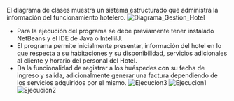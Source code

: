 El diagrama de clases muestra un sistema estructurado que administra la información del funcionamiento hotelero.
![Diagrama_Gestion_Hotel](https://github.com/Dilan1615/GestionDeHotel/assets/166523237/54e54826-449f-49b6-81d2-c4bc4975958e)

-	Para la ejecución del programa se debe previamente tener instalado NetBeans y el IDE de Java o IntelliIJ. 
-	El programa permite inicialmente presentar, información del hotel en lo que respecta a su habitaciones y su disponibilidad, servicios adicionales al cliente y horario del
  personal del Hotel.
-	Da la funcionalidad de registrar a los huéspedes con su fecha de ingreso y salida, adicionalmente generar una factura dependiendo de los servicios adquiridos por el mismo.
 ![Ejecucion3](https://github.com/Dilan1615/GestionDeHotel/assets/166523237/d0c8558d-42cc-42dd-b998-b9e6b53f1a6a)
 ![Ejecucion1](https://github.com/Dilan1615/GestionDeHotel/assets/166523237/ccc85ff4-9eb4-4ca6-ab39-0642410fabd4)
 ![Ejecucion2](https://github.com/Dilan1615/GestionDeHotel/assets/166523237/b2bb5494-0d18-473f-b667-8e5c0b0f474a)
